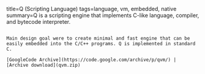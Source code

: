 title=Q (Scripting Language)
tags=language, vm, embedded, native
summary=Q is a scripting engine that implements C-like language, compiler, and bytecode interpreter.
~~~~~~

Main design goal were to create minimal and fast engine that can be easily embedded into the C/C++ programs. Q is implemented in standard C.

[GoogleCode Archive](https://code.google.com/archive/p/qvm/) | [Archive download](qvm.zip)

